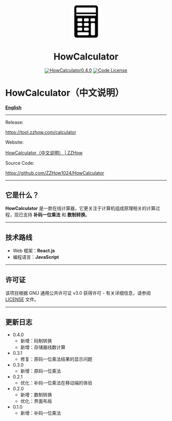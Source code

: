 <div align="center">
  <img src="public/favicon.png" width="20%" alt="HowCalculator" />
  <h1>HowCalculator</h1>
</div>
<div align="center" style="line-height: 1;">
  <a href="https://tool.zzhow.com/calculator"><img alt="HowCalculator0.4.0"
    src="https://img.shields.io/badge/HowCalculator-v0.4.0-blue"/></a>
  <a href="LICENSE"><img alt="Code License"
    src="https://img.shields.io/github/license/ZZHow1024/HowCalculator"></a>
</div>

# **HowCalculator**（中文说明）

[**English**](./README_EN.md)

---

Release:

https://tool.zzhow.com/calculator

Website:

[HowCalculator（中文说明） | ZZHow](https://www.zzhow.com/HowCalculator)

Source Code:

https://github.com/ZZHow1024/HowCalculator

---

## 它是什么？

**HowCalculator** 是一款在线计算器，它更关注于计算机组成原理相关的计算过程，现已支持 **补码一位乘法** 和 **数制转换**。

---

## 技术路线

- Web 框架：**React.js**
- 编程语言：**JavaScript**

---

## 许可证

该项目根据 GNU 通用公共许可证 v3.0 获得许可 -
有关详细信息，请参阅 [LICENSE](https://github.com/ZZHow1024/HowCalculator/blob/main/LICENSE) 文件。

---

## 更新日志

- 0.4.0
    - 新增：码制转换
    - 新增：存储器线数计算
- 0.3.1
    - 修复：原码一位乘法结果的显示问题
- 0.3.0
    - 新增：原码一位乘法
- 0.2.1
    - 优化：补码一位乘法在移动端的体验
- 0.2.0
    - 新增：数制转换
    - 优化：界面布局
- 0.1.0
    - 新增：补码一位乘法
